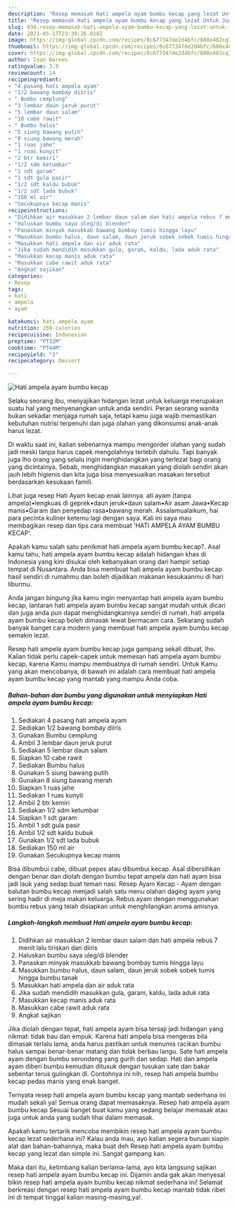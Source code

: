 ```yaml
---
description: "Resep memasak Hati ampela ayam bumbu kecap yang lezat Untuk Jualan"
title: "Resep memasak Hati ampela ayam bumbu kecap yang lezat Untuk Jualan"
slug: 934-resep-memasak-hati-ampela-ayam-bumbu-kecap-yang-lezat-untuk-jualan
date: 2021-05-17T23:39:26.818Z
image: https://img-global.cpcdn.com/recipes/8c677347de2d4bfc/680x482cq70/hati-ampela-ayam-bumbu-kecap-foto-resep-utama.jpg
thumbnail: https://img-global.cpcdn.com/recipes/8c677347de2d4bfc/680x482cq70/hati-ampela-ayam-bumbu-kecap-foto-resep-utama.jpg
cover: https://img-global.cpcdn.com/recipes/8c677347de2d4bfc/680x482cq70/hati-ampela-ayam-bumbu-kecap-foto-resep-utama.jpg
author: Ivan Barnes
ratingvalue: 3.9
reviewcount: 14
recipeingredient:
- "4 pasang hati ampela ayam"
- "1/2 bawang bombay diiris"
- " Bumbu cemplung"
- "3 lembar daun jeruk purut"
- "5 lembar daun salam"
- "10 cabe rawit"
- " Bumbu halus"
- "5 siung bawang putih"
- "8 siung bawang merah"
- "1 ruas jahe"
- "1 ruas kunyit"
- "2 btr kemiri"
- "1/2 sdm ketumbar"
- "1 sdt garam"
- "1 sdt gula pasir"
- "1/2 sdt kaldu bubuk"
- "1/2 sdt lada bubuk"
- "150 ml air"
- "Secukupnya kecap manis"
recipeinstructions:
- "Didihkan air masukkan 2 lembar daun salam dan hati ampela rebus 7 menit lalu tiriskan dan diiris"
- "Haluskan bumbu saya uleg/di blender"
- "Panaskan minyak masukkab bawang bombay tumis hingga layu"
- "Masukkan bumbu halus, daun salam, daun jeruk sobek sobek tumis hingga bumbu tanak"
- "Masukkan hati ampela dan air aduk rata"
- "Jika sudah mendidih masukkan gula, garam, kaldu, lada aduk rata"
- "Masukkan kecap manis aduk rata"
- "Masukkan cabe rawit aduk rata"
- "Angkat sajikan"
categories:
- Resep
tags:
- hati
- ampela
- ayam

katakunci: hati ampela ayam 
nutrition: 259 calories
recipecuisine: Indonesian
preptime: "PT32M"
cooktime: "PT44M"
recipeyield: "2"
recipecategory: Dessert

---
```



![Hati ampela ayam bumbu kecap](https://img-global.cpcdn.com/recipes/8c677347de2d4bfc/680x482cq70/hati-ampela-ayam-bumbu-kecap-foto-resep-utama.jpg)

Selaku seorang ibu, menyajikan hidangan lezat untuk keluarga merupakan suatu hal yang menyenangkan untuk anda sendiri. Peran seorang  wanita bukan sekadar menjaga rumah saja, tetapi kamu juga wajib memastikan kebutuhan nutrisi terpenuhi dan juga olahan yang dikonsumsi anak-anak harus lezat.

Di waktu  saat ini, kalian sebenarnya mampu mengorder olahan yang sudah jadi meski tanpa harus capek mengolahnya terlebih dahulu. Tapi banyak juga lho orang yang selalu ingin menghidangkan yang terlezat bagi orang yang dicintainya. Sebab, menghidangkan masakan yang diolah sendiri akan jauh lebih higienis dan kita juga bisa menyesuaikan masakan tersebut berdasarkan kesukaan famili. 

Lihat juga resep Hati Ayam kecap enak lainnya. ati ayam (tanpa ampela)•lengkuas di geprek•daun jeruk•daun salam•Air asam Jawa•Kecap manis•Garam dan penyedap rasa•bawang merah. Assalamualaikum, hai para pecinta kuliner ketemu lagi dengan saya. Kali ini saya mau membagikan resep dan tips cara membuat &#39;HATI AMPELA AYAM BUMBU KECAP&#39;.

Apakah kamu salah satu penikmat hati ampela ayam bumbu kecap?. Asal kamu tahu, hati ampela ayam bumbu kecap adalah hidangan khas di Indonesia yang kini disukai oleh kebanyakan orang dari hampir setiap tempat di Nusantara. Anda bisa membuat hati ampela ayam bumbu kecap hasil sendiri di rumahmu dan boleh dijadikan makanan kesukaanmu di hari liburmu.

Anda jangan bingung jika kamu ingin menyantap hati ampela ayam bumbu kecap, lantaran hati ampela ayam bumbu kecap sangat mudah untuk dicari dan juga anda pun dapat menghidangkannya sendiri di rumah. hati ampela ayam bumbu kecap boleh dimasak lewat bermacam cara. Sekarang sudah banyak banget cara modern yang membuat hati ampela ayam bumbu kecap semakin lezat.

Resep hati ampela ayam bumbu kecap juga gampang sekali dibuat, lho. Kalian tidak perlu capek-capek untuk memesan hati ampela ayam bumbu kecap, karena Kamu mampu membuatnya di rumah sendiri. Untuk Kamu yang akan mencobanya, di bawah ini adalah cara membuat hati ampela ayam bumbu kecap yang mantab yang mampu Anda coba.

<!--inarticleads1-->

##### Bahan-bahan dan bumbu yang digunakan untuk menyiapkan Hati ampela ayam bumbu kecap:

1. Sediakan 4 pasang hati ampela ayam
1. Sediakan 1/2 bawang bombay diiris
1. Gunakan  Bumbu cemplung
1. Ambil 3 lembar daun jeruk purut
1. Sediakan 5 lembar daun salam
1. Siapkan 10 cabe rawit
1. Sediakan  Bumbu halus
1. Gunakan 5 siung bawang putih
1. Gunakan 8 siung bawang merah
1. Siapkan 1 ruas jahe
1. Sediakan 1 ruas kunyit
1. Ambil 2 btr kemiri
1. Sediakan 1/2 sdm ketumbar
1. Siapkan 1 sdt garam
1. Ambil 1 sdt gula pasir
1. Ambil 1/2 sdt kaldu bubuk
1. Gunakan 1/2 sdt lada bubuk
1. Sediakan 150 ml air
1. Gunakan Secukupnya kecap manis


Bisa dibumbui cabe, dibuat pepes atau dibumbui kecap. Asal dibersihkan dengan benar dan diolah dengan bumbu tepat ampela dan hati ayam bisa jadi lauk yang sedap buat teman nasi. Resep Ayam Kecap - Ayam dengan balutan bumbu kecap menjadi salah satu menu olahan daging ayam yang sering hadir di meja makan keluarga. Rebus ayam dengan menggunakan bumbu rebus yang telah disiapkan untuk menghilangkan aroma amisnya. 

<!--inarticleads2-->

##### Langkah-langkah membuat Hati ampela ayam bumbu kecap:

1. Didihkan air masukkan 2 lembar daun salam dan hati ampela rebus 7 menit lalu tiriskan dan diiris
1. Haluskan bumbu saya uleg/di blender
1. Panaskan minyak masukkab bawang bombay tumis hingga layu
1. Masukkan bumbu halus, daun salam, daun jeruk sobek sobek tumis hingga bumbu tanak
1. Masukkan hati ampela dan air aduk rata
1. Jika sudah mendidih masukkan gula, garam, kaldu, lada aduk rata
1. Masukkan kecap manis aduk rata
1. Masukkan cabe rawit aduk rata
1. Angkat sajikan


Jika diolah dengan tepat, hati ampela ayam bisa tersaji jadi hidangan yang nikmat: tidak bau dan empuk. Karena hati ampela bisa mengeras bila dimasak terlalu lama, anda harus pastikan untuk menumis racikan bumbu halus sampai benar-benar matang dan tidak berbau langu. Sate hati ampela ayam dengan bumbu serundeng yang gurih dan sedap. Hati dan ampela ayam diberi bumbu kemudian ditusuk dengan tusukan sate dan bakar sebentar terus gulingkan di. Contohnya ini nih, resep hati ampela bumbu kecap pedas manis yang enak banget. 

Ternyata resep hati ampela ayam bumbu kecap yang mantab sederhana ini mudah sekali ya! Semua orang dapat memasaknya. Resep hati ampela ayam bumbu kecap Sesuai banget buat kamu yang sedang belajar memasak atau juga untuk anda yang sudah lihai dalam memasak.

Apakah kamu tertarik mencoba membikin resep hati ampela ayam bumbu kecap lezat sederhana ini? Kalau anda mau, ayo kalian segera buruan siapin alat dan bahan-bahannya, maka buat deh Resep hati ampela ayam bumbu kecap yang lezat dan simple ini. Sangat gampang kan. 

Maka dari itu, ketimbang kalian berlama-lama, ayo kita langsung sajikan resep hati ampela ayam bumbu kecap ini. Dijamin anda gak akan menyesal bikin resep hati ampela ayam bumbu kecap nikmat sederhana ini! Selamat berkreasi dengan resep hati ampela ayam bumbu kecap mantab tidak ribet ini di tempat tinggal kalian masing-masing,ya!.

